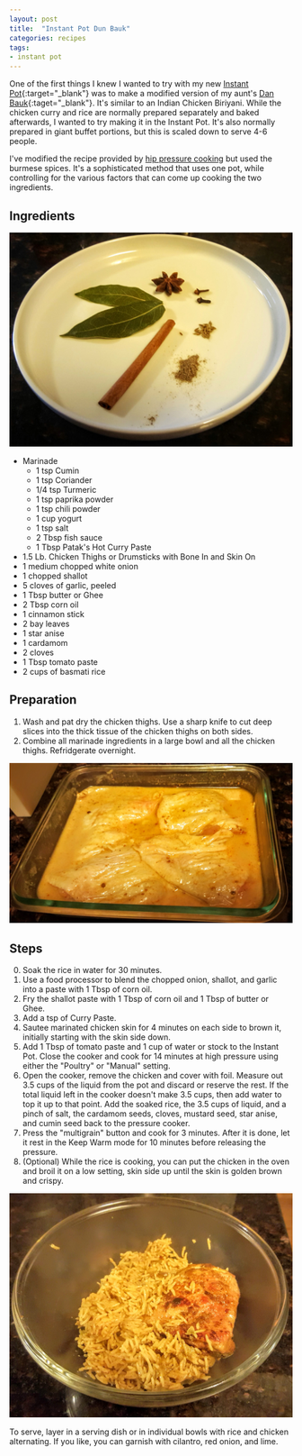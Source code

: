 ```yaml
---
layout: post
title:  "Instant Pot Dun Bauk"
categories: recipes
tags:
- instant pot
---
```

One of the first things I knew I wanted to try with my new [Instant Pot](http://www.amazon.com/gp/product/B00FLYWNYQ/ref=as_li_tl?ie=UTF8&camp=1789&creative=9325&creativeASIN=B00FLYWNYQ&linkCode=as2&tag=blogmofo-20&linkId=ECBF2AHBV6YTY6CB){:target="_blank"} was to make a modified version of my aunt's [Dan Bauk](https://en.wikipedia.org/wiki/List_of_Burmese_dishes#Indian_inspired){:taget="_blank"}.  It's similar to an Indian Chicken Biriyani.  While the chicken curry and rice are normally prepared separately and baked afterwards, I wanted to try making it in the Instant Pot.  It's also normally prepared in giant buffet portions, but this is scaled down to serve 4-6 people.

I've modified the recipe provided by [hip pressure cooking](http://www.hippressurecooking.com/pressure-cooker-chicken-and-rice-one-pot-meal/) but used the burmese spices.  It's a sophisticated method that uses one pot, while controlling for the various factors that can come up cooking the two ingredients.

Ingredients
-----------

![Aromatics](/images/rice_aromatics.jpg)

* Marinade
   * 1 tsp Cumin
   * 1 tsp Coriander
   * 1/4 tsp Turmeric
   * 1 tsp paprika powder
   * 1 tsp chili powder
   * 1 cup yogurt
   * 1 tsp salt
   * 2 Tbsp fish sauce
   * 1 Tbsp Patak's Hot Curry Paste
* 1.5 Lb. Chicken Thighs or Drumsticks with Bone In and Skin On
* 1 medium chopped white onion
* 1 chopped shallot
* 5 cloves of garlic, peeled
* 1 Tbsp butter or Ghee
* 2 Tbsp corn oil
* 1 cinnamon stick
* 2 bay leaves
* 1 star anise
* 1 cardamom
* 2 cloves
* 1 Tbsp tomato paste
* 2 cups of basmati rice

Preparation
-----------
1. Wash and pat dry the chicken thighs. Use a sharp knife to cut deep slices into the thick tissue of the chicken thighs on both sides.
2. Combine all marinade ingredients in a large bowl and all the chicken thighs.  Refridgerate overnight.

![Marinating](/images/marinating_chicken.jpg)

Steps
-----
0. Soak the rice in water for 30 minutes.
1. Use a food processor to blend the chopped onion, shallot, and garlic into a paste with 1 Tbsp of corn oil.
2. Fry the shallot paste with 1 Tbsp of corn oil and 1 Tbsp of butter or Ghee.
3. Add a tsp of Curry Paste.
4. Sautee marinated chicken skin for 4 minutes on each side to brown it, initially starting with the skin side down.
5. Add 1 Tbsp of tomato paste and 1 cup of water or stock to the Instant Pot.  Close the cooker and cook for 14 minutes at high pressure using either the "Poultry" or "Manual" setting.
6. Open the cooker, remove the chicken and cover with foil.  Measure out 3.5 cups of the liquid from the pot and discard or reserve the rest.  If the total liquid left in the cooker doesn't make 3.5 cups, then add water to top it up to that point.  Add the soaked rice, the 3.5 cups of liquid, and a pinch of salt, the cardamom seeds, cloves, mustard seed, star anise, and cumin seed back to the pressure cooker.
7. Press the "multigrain" button and cook for 3 minutes.  After it is done, let it rest in the Keep Warm mode for 10 minutes before releasing the pressure.
8. (Optional) While the rice is cooking, you can put the chicken in the oven and broil it on a low setting, skin side up until the skin is golden brown and crispy.

![Marinating](/images/dan_bauk_bowl.jpg)

To serve, layer in a serving dish or in individual bowls with rice and chicken alternating.  If you like, you can garnish with cilantro, red onion, and lime.